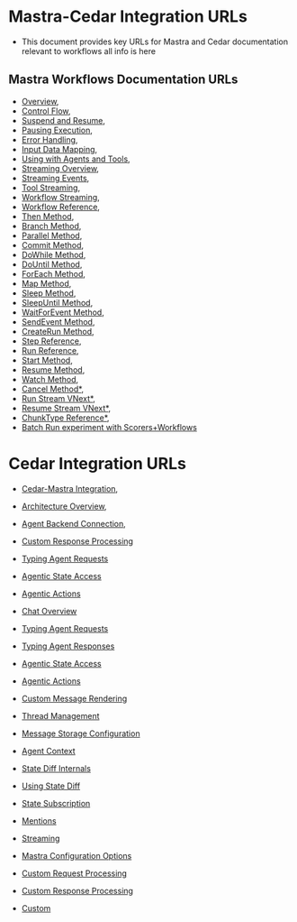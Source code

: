 # Mastra-Cedar Integration URLs

- This document provides key URLs for Mastra and Cedar documentation relevant to workflows all info is here

## Mastra Workflows Documentation URLs

- [Overview](https://mastra.ai/en/docs/workflows/overview),
- [Control Flow](https://mastra.ai/en/docs/workflows/control-flow),
- [Suspend and Resume](https://mastra.ai/en/docs/workflows/suspend-and-resume),
- [Pausing Execution](https://mastra.ai/en/docs/workflows/pausing-execution),
- [Error Handling](https://mastra.ai/en/docs/workflows/error-handling),
- [Input Data Mapping](https://mastra.ai/en/docs/workflows/input-data-mapping),
- [Using with Agents and Tools](https://mastra.ai/en/docs/workflows/using-with-agents-and-tools),
- [Streaming Overview](https://mastra.ai/en/docs/streaming/overview),
- [Streaming Events](https://mastra.ai/en/docs/streaming/events),
- [Tool Streaming](https://mastra.ai/en/docs/streaming/tool-streaming),
- [Workflow Streaming](https://mastra.ai/en/docs/streaming/workflow-streaming),
- [Workflow Reference](https://mastra.ai/en/reference/workflows/workflow),
- [Then Method](https://mastra.ai/en/reference/workflows/workflow-methods/then),
- [Branch Method](https://mastra.ai/en/reference/workflows/workflow-methods/branch),
- [Parallel Method](https://mastra.ai/en/reference/workflows/workflow-methods/parallel),
- [Commit Method](https://mastra.ai/en/reference/workflows/workflow-methods/commit),
- [DoWhile Method](https://mastra.ai/en/reference/workflows/workflow-methods/dowhile),
- [DoUntil Method](https://mastra.ai/en/reference/workflows/workflow-methods/dountil),
- [ForEach Method](https://mastra.ai/en/reference/workflows/workflow-methods/foreach),
- [Map Method](https://mastra.ai/en/reference/workflows/workflow-methods/map),
- [Sleep Method](https://mastra.ai/en/reference/workflows/workflow-methods/sleep),
- [SleepUntil Method](https://mastra.ai/en/reference/workflows/workflow-methods/sleepUntil),
- [WaitForEvent Method](https://mastra.ai/en/reference/workflows/workflow-methods/waitForEvent),
- [SendEvent Method](https://mastra.ai/en/reference/workflows/workflow-methods/sendEvent),
- [CreateRun Method](https://mastra.ai/en/reference/workflows/workflow-methods/create-run),
- [Step Reference](https://mastra.ai/en/reference/workflows/step),
- [Run Reference](https://mastra.ai/en/reference/workflows/run),
- [Start Method](https://mastra.ai/en/reference/workflows/run-methods/start),
- [Resume Method](https://mastra.ai/en/reference/workflows/run-methods/resume),
- [Watch Method](https://mastra.ai/en/reference/workflows/run-methods/watch),
- [Cancel Method*](https://mastra.ai/en/reference/workflows/run-methods/cancel),
- [Run Stream VNext*](https://mastra.ai/en/reference/streaming/workflows/streamVNext),
- [Resume Stream VNext*](https://mastra.ai/en/reference/streaming/workflows/resumeStreamVNext),
- [ChunkType Reference*](https://mastra.ai/en/reference/streaming/ChunkType),
- [Batch Run experiment with Scorers+Workflows](https://mastra.ai/en/reference/scorers/run-experiment)

# Cedar Integration URLs

- [Cedar-Mastra Integration](https://docs.cedarcopilot.com/agent-backend-connection/mastra),
- [Architecture Overview](https://docs.cedarcopilot.com/introduction/architecture),
- [Agent Backend Connection](https://docs.cedarcopilot.com/agent-backend-connection/agent-backend-connection),
- [Custom Response Processing](https://docs.cedarcopilot.com/agent-backend-connection/custom-response-processing)
- [Typing Agent Requests](https://docs.cedarcopilot.com/type-safety/typing-agent-requests)
- [Agentic State Access](https://docs.cedarcopilot.com/state-access/agentic-state-access)
- [Agentic Actions](https://docs.cedarcopilot.com/state-access/agentic-actions)
- [Chat Overview](https://docs.cedarcopilot.com/chat/chat-overview)

- [Typing Agent Requests](https://docs.cedarcopilot.com/type-safety/typing-agent-requests)
- [Typing Agent Responses](https://docs.cedarcopilot.com/type-safety/typing-agent-responses)

- [Agentic State Access](https://docs.cedarcopilot.com/state-access/agentic-state-access)
- [Agentic Actions](https://docs.cedarcopilot.com/state-access/agentic-actions)

- [Custom Message Rendering](https://docs.cedarcopilot.com/chat/custom-message-rendering)
- [Thread Management](https://docs.cedarcopilot.com/chat/thread-management)
- [Message Storage Configuration](https://docs.cedarcopilot.com/chat/message-storage-configuration)
- [Agent Context](https://docs.cedarcopilot.com/agent-context/agent-context)
- [State Diff Internals](https://docs.cedarcopilot.com/state-diff/state-diff-internals)
- [Using State Diff](https://docs.cedarcopilot.com/state-diff/using-state-diff)
- [State Subscription](https://docs.cedarcopilot.com/agent-context/subscribing-state)
- [Mentions](https://docs.cedarcopilot.com/agent-context/mentions)
- [Streaming](https://docs.cedarcopilot.com/chat/streaming)

- [Mastra Configuration Options](https://docs.cedarcopilot.com/agent-backend-connection/agent-backend-connection#mastra-configuration-options)
- [Custom Request Processing](https://docs.cedarcopilot.com/agent-backend-connection/custom-request)
- [Custom Response Processing](https://docs.cedarcopilot.com/agent-backend-connection/custom-response-processing)
- [Custom](https://docs.cedarcopilot.com/agent-backend-connection/custom)
